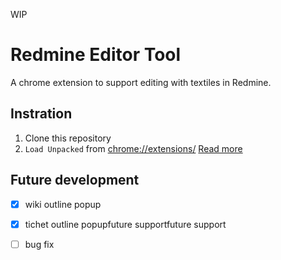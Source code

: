 WIP

# Redmine Editor Tool

A chrome extension to support editing with textiles in Redmine.

## Instration

1. Clone this repository
2. `Load Unpacked` from [chrome://extensions/](chrome://extensions/)
[Read more](https://knowledge.workspace.google.com/kb/load-unpacked-extensions-000005962)

## Future development
- [x] wiki outline popup
- [x] tichet outline popupfuture supportfuture support
- [ ] bug fix

